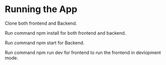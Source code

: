 # Running the App

Clone both frontend and Backend.  

Run command npm install for both frontend and backend.  

Run command npm start for Backend.  

Run command npm run dev for frontend to run the frontend in devlopment mode.

